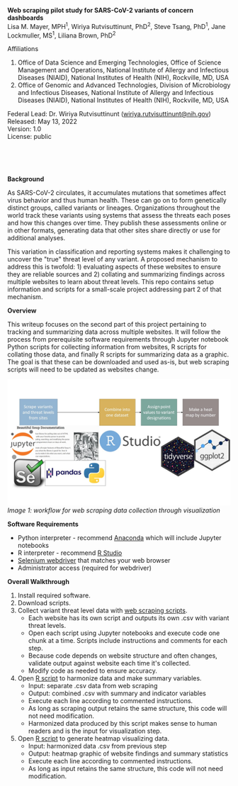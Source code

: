 **Web scraping pilot study for SARS-CoV-2 variants of concern dashboards** <br>
Lisa M. Mayer, MPH<sup>1</sup>, Wiriya Rutvisuttinunt, PhD<sup>2</sup>, Steve Tsang, PhD<sup>1</sup>, Jane Lockmuller, MS<sup>1</sup>, Liliana Brown, PhD<sup>2</sup> <br>

Affiliations
1.	Office of Data Science and Emerging Technologies, Office of Science Management and Operations, National Institute of Allergy and Infectious Diseases (NIAID), National Institutes of Health (NIH), Rockville, MD, USA
2.	Office of Genomic and Advanced Technologies, Division of Microbiology and Infectious Diseases, National Institute of Allergy and Infectious Diseases (NIAID), National Institutes of Health (NIH), Rockville, MD, USA

Federal Lead: Dr. Wiriya Rutvisuttinunt (wiriya.rutvisuttinunt@nih.gov) <br>
Released: May 13, 2022 <br>
Version: 1.0 <br>
License: public <br>

<br>
<br>
<br>

**Background**
<p>As SARS-CoV-2 circulates, it accumulates mutations that sometimes affect virus behavior and thus human health. These can go on to form genetically distinct groups, called variants or lineages. Organizations throughout the world track these variants using systems that assess the threats each poses and how this changes over time. They publish these assessments online or in other formats, generating data that other sites share directly or use for additional analyses.</p>
<p>This variation in classification and reporting systems makes it challenging to uncover the "true" threat level of any variant. A proposed mechanism to address this is twofold: 1) evaluating aspects of these websites to ensure they are reliable sources and 2) collating and summarizing findings across multiple websites to learn about threat levels. This repo contains setup information and scripts for a small-scale project addressing part 2 of that mechanism.</p>

**Overview**
<p> This writeup focuses on the second part of this project pertaining to tracking and summarizing data across multiple websites. It will follow the process from prerequisite software requirements through Jupyter notebook Python scripts for collecting information from websites, R scripts for collating those data, and finally R scripts for summarizing data as a graphic. The goal is that these can be downloaded and used as-is, but web scraping scripts will need to be updated as websites change.</p>


![workflow](/scraping_wf.jpg)
*Image 1: workflow for web scraping data collection through visualization*


**Software Requirements**
- Python interpreter - recommend [Anaconda](https://www.anaconda.com/products/individual) which will include Jupyter notebooks  
- R interpreter - recommend [R Studio](https://www.rstudio.com/products/rstudio/download/)  
- [Selenium webdriver](https://selenium-python.readthedocs.io/getting-started.html) that matches your web browser
- Administrator access (required for webdriver)

**Overall Walkthrough**
1. Install required software.
2. Download scripts.
3. Collect variant threat level data with [web scraping scripts](https://github.niaid.nih.gov/mayerlm/variant-trackers/tree/master/scraping_scripts).  
    * Each website has its own script and outputs its own .csv with variant threat levels.
    * Open each script using Jupyter notebooks and execute code one chunk at a time. Scripts include instructions and comments for each step. 
    * Because code depends on website structure and often changes, validate output against website each time it's collected.
    * Modify code as needed to ensure accuracy.
4. Open [R script](https://github.niaid.nih.gov/mayerlm/variant-trackers/blob/master/combine_make_indicator.R) to harmonize data and make summary variables.
    * Input: separate .csv data from web scraping
    * Output: combined .csv with summary and indicator variables
    * Execute each line according to commented instructions.
    * As long as scraping output retains the same structure, this code will not need modification.
    * Harmonized data produced by this script makes sense to human readers and is the input for visualization step.
5. Open [R script](https://github.niaid.nih.gov/mayerlm/variant-trackers/blob/master/make_heatmap.R) to generate heatmap visualizing data.
    * Input: harmonized data .csv from previous step
    * Output: heatmap graphic of website findings and summary statistics
    * Execute each line according to commented instructions.    
    * As long as input retains the same structure, this code will not need modification.
